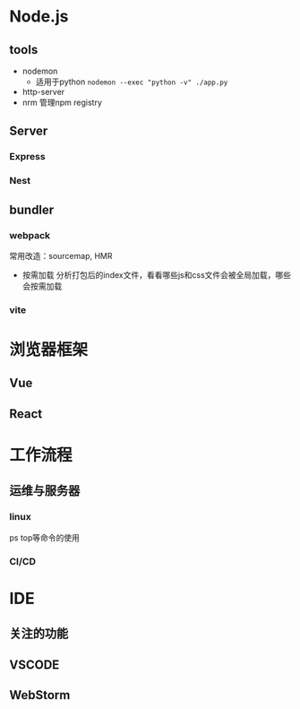 # Node.js
## tools
+ nodemon
  + 适用于python `nodemon --exec "python -v" ./app.py`
+ http-server
+ nrm 管理npm registry

## Server
### Express
### Nest

## bundler
### webpack
常用改造：sourcemap, HMR
+ 按需加载 分析打包后的index文件，看看哪些js和css文件会被全局加载，哪些会按需加载
### vite

# 浏览器框架
## Vue
## React

# 工作流程

## 运维与服务器
### linux
ps top等命令的使用
### CI/CD


# IDE
## 关注的功能
## VSCODE
## WebStorm
